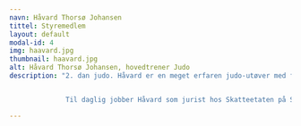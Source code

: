 ```yaml
---
navn: Håvard Thorsø Johansen
tittel: Styremedlem
layout: default
modal-id: 4
img: haavard.jpg
thumbnail: haavard.jpg
alt: Håvard Thorsø Johansen, hovedtrener Judo
description: "2. dan judo. Håvard er en meget erfaren judo-utøver med flere medaljer fra NM.


              Til daglig jobber Håvard som jurist hos Skatteetaten på Steinkjer."

---
```

